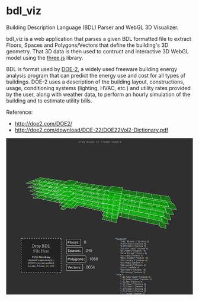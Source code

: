 bdl_viz
=======

Building Description Language (BDL) Parser and WebGL 3D Visualizer.

bdl_viz is a web application that parses a given BDL formatted file to extract Floors, Spaces and Polygons/Vectors that define the building's 3D geometry. That 3D data is then used to contruct and interactive 3D WebGL model using the [three.js](http://mrdoob.github.com/three.js/) library.

BDL is format used by [DOE-2](http://doe2.com/DOE2/), a widely used freeware building energy analysis program that can predict the energy use and cost for all types of buildings. DOE-2 uses a description of the building layout, constructions, usage, conditioning systems (lighting, HVAC, etc.) and utility rates provided by the user, along with weather data, to perform an hourly simulation of the building and to estimate utility bills. 

Reference:
 * http://doe2.com/DOE2/
 * http://doe2.com/download/DOE-22/DOE22Vol2-Dictionary.pdf


![screenshot](./bdl_viz_screencap.jpg?raw=true)
